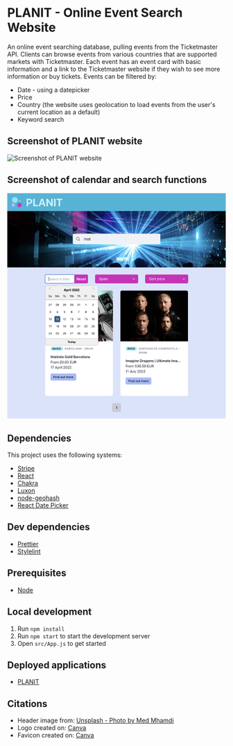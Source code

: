 # PLANIT - Online Event Search Website

An online event searching database, pulling events from the Ticketmaster API. Clients can browse events from various countries that are supported markets with Ticketmaster. Each event has an event card with basic information and a link to the Ticketmaster website if they wish to see more information or buy tickets.
Events can be filtered by:

-   Date - using a datepicker
-   Price
-   Country (the website uses geolocation to load events from the user's current location as a default)
-   Keyword search

## Screenshot of PLANIT website

![Screenshot of PLANIT website](screenshot-planit-website.png)

## Screenshot of calendar and search functions

![Screenshot of website calendar and search functions](screenshot-planit-search.png)

## Dependencies

This project uses the following systems:

-   [Stripe](https://developer.ticketmaster.com/products-and-docs/apis/getting-started/)
-   [React](https://github.com/facebook/react)
-   [Chakra](https://chakra-ui.com/)
-   [Luxon](https://moment.github.io/luxon/#/)
-   [node-geohash](https://www.npmjs.com/package/ngeohash)
-   [React Date Picker](https://www.npmjs.com/package/react-datepicker)

## Dev dependencies

-   [Prettier](https://prettier.io/)
-   [Stylelint](https://stylelint.io/)

## Prerequisites

-   [Node](https://nodejs.org/)

## Local development

1. Run `npm install`
2. Run `npm start` to start the development server
3. Open `src/App.js` to get started

## Deployed applications

-   [PLANIT](https://planitevents.netlify.app/)

## Citations

-   Header image from: [Unsplash - Photo by Med Mhamdi](https://unsplash.com/photos/mH_E0K581Yk)
-   Logo created on: [Canva](https://www.canva.com/)
-   Favicon created on: [Canva](https://www.canva.com/)
